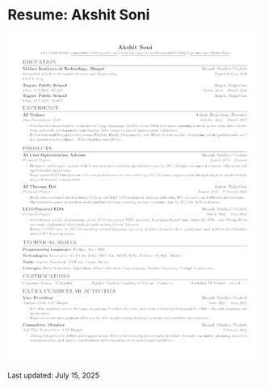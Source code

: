 # Resume: Akshit Soni

![Resume](https://github.com/Akshit-Soni/Resume/blob/main/resume.png)












Last updated: July 15, 2025
